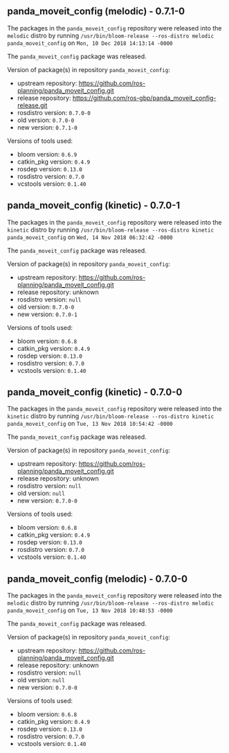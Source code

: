 ## panda_moveit_config (melodic) - 0.7.1-0

The packages in the `panda_moveit_config` repository were released into the `melodic` distro by running `/usr/bin/bloom-release --ros-distro melodic panda_moveit_config` on `Mon, 10 Dec 2018 14:13:14 -0000`

The `panda_moveit_config` package was released.

Version of package(s) in repository `panda_moveit_config`:

- upstream repository: https://github.com/ros-planning/panda_moveit_config.git
- release repository: https://github.com/ros-gbp/panda_moveit_config-release.git
- rosdistro version: `0.7.0-0`
- old version: `0.7.0-0`
- new version: `0.7.1-0`

Versions of tools used:

- bloom version: `0.6.9`
- catkin_pkg version: `0.4.9`
- rosdep version: `0.13.0`
- rosdistro version: `0.7.0`
- vcstools version: `0.1.40`


## panda_moveit_config (kinetic) - 0.7.0-1

The packages in the `panda_moveit_config` repository were released into the `kinetic` distro by running `/usr/bin/bloom-release --ros-distro kinetic panda_moveit_config` on `Wed, 14 Nov 2018 06:32:42 -0000`

The `panda_moveit_config` package was released.

Version of package(s) in repository `panda_moveit_config`:

- upstream repository: https://github.com/ros-planning/panda_moveit_config.git
- release repository: unknown
- rosdistro version: `null`
- old version: `0.7.0-0`
- new version: `0.7.0-1`

Versions of tools used:

- bloom version: `0.6.8`
- catkin_pkg version: `0.4.9`
- rosdep version: `0.13.0`
- rosdistro version: `0.7.0`
- vcstools version: `0.1.40`


## panda_moveit_config (kinetic) - 0.7.0-0

The packages in the `panda_moveit_config` repository were released into the `kinetic` distro by running `/usr/bin/bloom-release --ros-distro kinetic panda_moveit_config` on `Tue, 13 Nov 2018 10:54:42 -0000`

The `panda_moveit_config` package was released.

Version of package(s) in repository `panda_moveit_config`:

- upstream repository: https://github.com/ros-planning/panda_moveit_config.git
- release repository: unknown
- rosdistro version: `null`
- old version: `null`
- new version: `0.7.0-0`

Versions of tools used:

- bloom version: `0.6.8`
- catkin_pkg version: `0.4.9`
- rosdep version: `0.13.0`
- rosdistro version: `0.7.0`
- vcstools version: `0.1.40`


## panda_moveit_config (melodic) - 0.7.0-0

The packages in the `panda_moveit_config` repository were released into the `melodic` distro by running `/usr/bin/bloom-release --ros-distro melodic panda_moveit_config` on `Tue, 13 Nov 2018 10:48:53 -0000`

The `panda_moveit_config` package was released.

Version of package(s) in repository `panda_moveit_config`:

- upstream repository: https://github.com/ros-planning/panda_moveit_config.git
- release repository: unknown
- rosdistro version: `null`
- old version: `null`
- new version: `0.7.0-0`

Versions of tools used:

- bloom version: `0.6.8`
- catkin_pkg version: `0.4.9`
- rosdep version: `0.13.0`
- rosdistro version: `0.7.0`
- vcstools version: `0.1.40`


